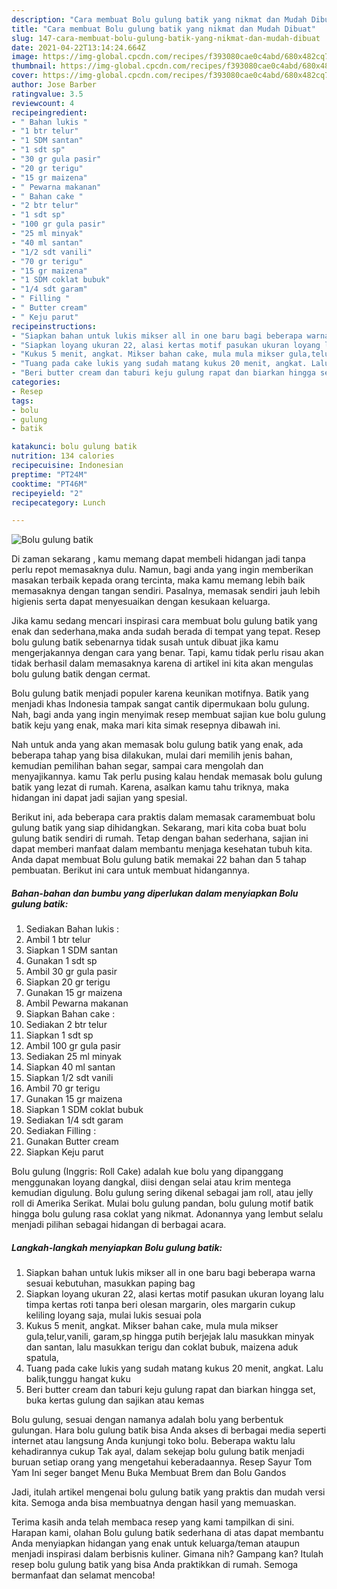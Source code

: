 ```yaml
---
description: "Cara membuat Bolu gulung batik yang nikmat dan Mudah Dibuat"
title: "Cara membuat Bolu gulung batik yang nikmat dan Mudah Dibuat"
slug: 147-cara-membuat-bolu-gulung-batik-yang-nikmat-dan-mudah-dibuat
date: 2021-04-22T13:14:24.664Z
image: https://img-global.cpcdn.com/recipes/f393080cae0c4abd/680x482cq70/bolu-gulung-batik-foto-resep-utama.jpg
thumbnail: https://img-global.cpcdn.com/recipes/f393080cae0c4abd/680x482cq70/bolu-gulung-batik-foto-resep-utama.jpg
cover: https://img-global.cpcdn.com/recipes/f393080cae0c4abd/680x482cq70/bolu-gulung-batik-foto-resep-utama.jpg
author: Jose Barber
ratingvalue: 3.5
reviewcount: 4
recipeingredient:
- " Bahan lukis "
- "1 btr telur"
- "1 SDM santan"
- "1 sdt sp"
- "30 gr gula pasir"
- "20 gr terigu"
- "15 gr maizena"
- " Pewarna makanan"
- " Bahan cake "
- "2 btr telur"
- "1 sdt sp"
- "100 gr gula pasir"
- "25 ml minyak"
- "40 ml santan"
- "1/2 sdt vanili"
- "70 gr terigu"
- "15 gr maizena"
- "1 SDM coklat bubuk"
- "1/4 sdt garam"
- " Filling "
- " Butter cream"
- " Keju parut"
recipeinstructions:
- "Siapkan bahan untuk lukis mikser all in one baru bagi beberapa warna sesuai kebutuhan, masukkan paping bag"
- "Siapkan loyang ukuran 22, alasi kertas motif pasukan ukuran loyang lalu timpa kertas roti tanpa beri olesan margarin, oles margarin cukup keliling loyang saja, mulai lukis sesuai pola"
- "Kukus 5 menit, angkat. Mikser bahan cake, mula mula mikser gula,telur,vanili, garam,sp hingga putih berjejak lalu masukkan minyak dan santan, lalu masukkan terigu dan coklat bubuk, maizena aduk spatula,"
- "Tuang pada cake lukis yang sudah matang kukus 20 menit, angkat. Lalu balik,tunggu hangat kuku"
- "Beri butter cream dan taburi keju gulung rapat dan biarkan hingga set, buka kertas gulung dan sajikan atau kemas"
categories:
- Resep
tags:
- bolu
- gulung
- batik

katakunci: bolu gulung batik 
nutrition: 134 calories
recipecuisine: Indonesian
preptime: "PT24M"
cooktime: "PT46M"
recipeyield: "2"
recipecategory: Lunch

---
```



![Bolu gulung batik](https://img-global.cpcdn.com/recipes/f393080cae0c4abd/680x482cq70/bolu-gulung-batik-foto-resep-utama.jpg)

Di zaman  sekarang , kamu memang dapat membeli hidangan jadi tanpa perlu repot memasaknya dulu. Namun, bagi anda yang ingin memberikan masakan terbaik kepada orang tercinta, maka kamu memang lebih baik memasaknya dengan tangan sendiri. Pasalnya, memasak sendiri jauh lebih higienis serta dapat menyesuaikan dengan kesukaan keluarga.

Jika kamu sedang mencari inspirasi cara membuat bolu gulung batik yang enak dan sederhana,maka anda sudah berada di tempat yang tepat. Resep bolu gulung batik  sebenarnya tidak susah untuk dibuat jika kamu mengerjakannya dengan cara yang benar. Tapi, kamu tidak perlu risau akan tidak berhasil dalam memasaknya 
karena di artikel ini kita akan mengulas bolu gulung batik dengan cermat.  

Bolu gulung batik menjadi populer karena keunikan motifnya. Batik yang menjadi khas Indonesia tampak sangat cantik dipermukaan bolu gulung. Nah, bagi anda yang ingin menyimak resep membuat sajian kue bolu gulung batik keju yang enak, maka mari kita simak resepnya dibawah ini.

Nah untuk anda yang akan memasak bolu gulung batik yang enak, ada beberapa tahap yang bisa dilakukan, mulai dari memilih jenis bahan, kemudian pemilihan bahan segar, sampai cara mengolah dan menyajikannya. kamu Tak perlu pusing kalau hendak memasak bolu gulung batik yang lezat di rumah. Karena, asalkan kamu  tahu triknya, maka hidangan ini dapat jadi sajian yang spesial.

Berikut ini, ada beberapa cara praktis  dalam memasak caramembuat bolu gulung batik yang siap dihidangkan. Sekarang, mari kita coba buat bolu gulung batik sendiri di rumah. Tetap dengan bahan sederhana, sajian ini dapat memberi manfaat dalam membantu menjaga kesehatan tubuh kita. Anda dapat membuat Bolu gulung batik memakai 22 bahan dan 5 tahap pembuatan. Berikut ini cara untuk membuat hidangannya.

<!--inarticleads1-->

##### Bahan-bahan dan bumbu yang diperlukan dalam menyiapkan Bolu gulung batik:

1. Sediakan  Bahan lukis :
1. Ambil 1 btr telur
1. Siapkan 1 SDM santan
1. Gunakan 1 sdt sp
1. Ambil 30 gr gula pasir
1. Siapkan 20 gr terigu
1. Gunakan 15 gr maizena
1. Ambil  Pewarna makanan
1. Siapkan  Bahan cake :
1. Sediakan 2 btr telur
1. Siapkan 1 sdt sp
1. Ambil 100 gr gula pasir
1. Sediakan 25 ml minyak
1. Siapkan 40 ml santan
1. Siapkan 1/2 sdt vanili
1. Ambil 70 gr terigu
1. Gunakan 15 gr maizena
1. Siapkan 1 SDM coklat bubuk
1. Sediakan 1/4 sdt garam
1. Sediakan  Filling :
1. Gunakan  Butter cream
1. Siapkan  Keju parut


Bolu gulung (Inggris: Roll Cake) adalah kue bolu yang dipanggang menggunakan loyang dangkal, diisi dengan selai atau krim mentega kemudian digulung. Bolu gulung sering dikenal sebagai jam roll, atau jelly roll di Amerika Serikat. Mulai bolu gulung pandan, bolu gulung motif batik hingga bolu gulung rasa coklat yang nikmat. Adonannya yang lembut selalu menjadi pilihan sebagai hidangan di berbagai acara. 

<!--inarticleads2-->

##### Langkah-langkah menyiapkan Bolu gulung batik:

1. Siapkan bahan untuk lukis mikser all in one baru bagi beberapa warna sesuai kebutuhan, masukkan paping bag
1. Siapkan loyang ukuran 22, alasi kertas motif pasukan ukuran loyang lalu timpa kertas roti tanpa beri olesan margarin, oles margarin cukup keliling loyang saja, mulai lukis sesuai pola
1. Kukus 5 menit, angkat. Mikser bahan cake, mula mula mikser gula,telur,vanili, garam,sp hingga putih berjejak lalu masukkan minyak dan santan, lalu masukkan terigu dan coklat bubuk, maizena aduk spatula,
1. Tuang pada cake lukis yang sudah matang kukus 20 menit, angkat. Lalu balik,tunggu hangat kuku
1. Beri butter cream dan taburi keju gulung rapat dan biarkan hingga set, buka kertas gulung dan sajikan atau kemas


Bolu gulung, sesuai dengan namanya adalah bolu yang berbentuk gulungan. Hara bolu gulung batik bisa Anda akses di berbagai media seperti internet atau langsung Anda kunjungi toko bolu. Beberapa waktu lalu kehadirannya cukup Tak ayal, dalam sekejap bolu gulung batik menjadi buruan setiap orang yang mengetahui keberadaannya. Resep Sayur Tom Yam Ini seger banget Menu Buka Membuat Brem dan Bolu Gandos 

Jadi, itulah artikel mengenai  bolu gulung batik  yang praktis dan mudah versi kita. Semoga anda bisa membuatnya dengan hasil yang memuaskan. 

Terima kasih anda telah membaca resep yang kami tampilkan di sini. Harapan kami, olahan  Bolu gulung batik sederhana di atas dapat membantu Anda menyiapkan hidangan yang enak untuk keluarga/teman ataupun menjadi inspirasi dalam berbisnis kuliner. Gimana nih? Gampang kan? Itulah resep bolu gulung batik yang bisa Anda praktikkan di rumah. Semoga bermanfaat dan selamat mencoba!

